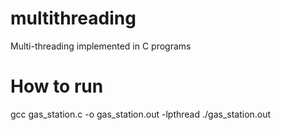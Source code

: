 # multithreading
Multi-threading implemented in C programs

# How to run
gcc gas_station.c -o gas_station.out -lpthread
./gas_station.out
